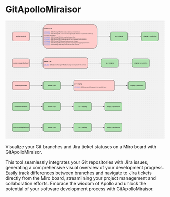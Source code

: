 # GitApolloMiraisor

![GitApolloMiraisor](imgs/git-apollo-miraisor-board-example.png?raw=true "GitApolloMiraisor")

Visualize your Git branches and Jira ticket statuses on a Miro board with GitApolloMiraisor.


This tool seamlessly integrates your Git repositories with Jira issues,
generating a comprehensive visual overview of your development progress.
Easily track differences between branches and navigate to Jira tickets directly
from the Miro board, streamlining your project management and collaboration efforts.
Embrace the wisdom of Apollo and unlock the potential of your software development 
process with GitApolloMiraisor.
